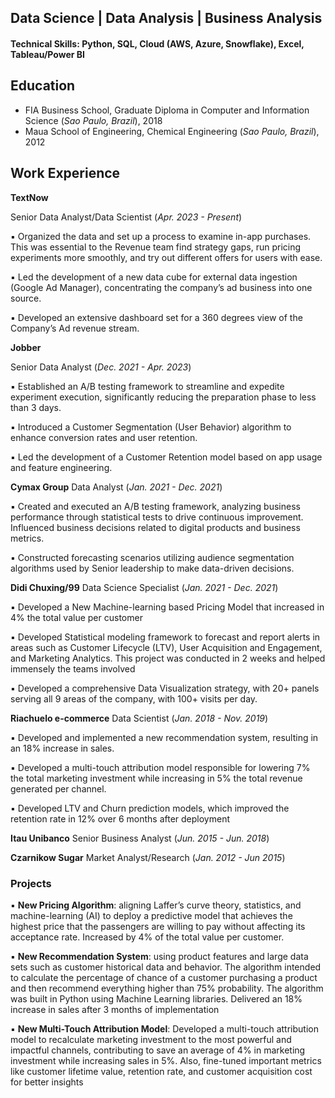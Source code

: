 ## Data Science | Data Analysis | Business Analysis
#### Technical Skills: Python, SQL, Cloud (AWS, Azure, Snowflake), Excel, Tableau/Power BI

## Education
- FIA Business School, Graduate Diploma in Computer and Information Science (_Sao Paulo, Brazil_), 2018
- Maua School of Engineering, Chemical Engineering (_Sao Paulo, Brazil_), 2012


## Work Experience
**TextNow**

Senior Data Analyst/Data Scientist
(_Apr. 2023 - Present_) 

▪ Organized the data and set up a process to examine in-app purchases. This was essential to the Revenue team find strategy gaps, run pricing experiments more smoothly, and try out different offers for users with ease.

▪ Led the development of a new data cube for external data ingestion (Google Ad Manager), concentrating the company’s ad
business into one source.

▪ Developed an extensive dashboard set for a 360 degrees view of the Company’s Ad revenue stream.

**Jobber**

Senior Data Analyst
(_Dec. 2021 - Apr. 2023_)

▪ Established an A/B testing framework to streamline and expedite experiment execution, significantly reducing the preparation phase to less than 3 days.

▪ Introduced a Customer Segmentation (User Behavior) algorithm to enhance conversion rates and user retention.

▪ Led the development of a Customer Retention model based on app usage and feature engineering.

**Cymax Group**
Data Analyst
(_Jan. 2021 - Dec. 2021_)

▪ Created and executed an A/B testing framework, analyzing business performance through statistical tests to drive continuous improvement. Influenced business decisions related to digital products and business metrics.

▪ Constructed forecasting scenarios utilizing audience segmentation algorithms used by Senior leadership to make data-driven decisions.

**Didi Chuxing/99**
Data Science Specialist
(_Jan. 2021 - Dec. 2021_)

▪ Developed a New Machine-learning based Pricing Model that increased in 4% the total value per customer

▪ Developed Statistical modeling framework to forecast and report alerts in areas such as Customer Lifecycle (LTV), User Acquisition and Engagement, and Marketing Analytics. This project was conducted in 2 weeks and helped immensely the teams involved

▪ Developed a comprehensive Data Visualization strategy, with 20+ panels serving all 9 areas of the company, with 100+ visits per day.

**Riachuelo e-commerce**
Data Scientist
(_Jan. 2018 - Nov. 2019_)

▪ Developed and implemented a new recommendation system, resulting in an 18% increase in sales.

▪ Developed a multi-touch attribution model responsible for lowering 7% the total marketing investment while increasing in 5% the total revenue generated per channel.

▪ Developed LTV and Churn prediction models, which improved the retention rate in 12% over 6 months after deployment


**Itau Unibanco**
Senior Business Analyst
(_Jun. 2015 - Jun. 2018_)

**Czarnikow Sugar**
Market Analyst/Research
(_Jan. 2012 - Jun 2015_)

### Projects
▪ **New Pricing Algorithm**: aligning Laffer’s curve theory, statistics, and machine-learning (AI) to deploy a predictive model that achieves the highest price that the passengers are willing to pay without affecting its acceptance rate. Increased by 4% of the total value per customer.

▪ **New Recommendation System**: using product features and large data sets such as customer historical data and behavior. The algorithm intended to calculate the percentage of chance of a customer purchasing a product and then recommend everything higher than 75% probability. The algorithm was built in Python using Machine Learning libraries. Delivered an 18% increase in sales after 3 months of implementation

▪ **New Multi-Touch Attribution Model**: Developed a multi-touch attribution model to recalculate marketing investment to the most powerful and impactful channels, contributing to save an average of 4% in marketing investment while increasing sales in 5%. Also, fine-tuned important metrics like customer lifetime value, retention rate, and customer acquisition cost for better insights
